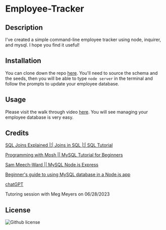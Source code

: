 # Employee-Tracker

## Description

I've created a simple command-line employee tracker using node, inquirer, and mysql. I hope you find it useful!

## Installation

You can clone down the repo [here](https://github.com/aimeedarling/Employee-Tracker). You'll need to source the schema and the seeds, then you will be able to type `node server` in the terminal and follow the prompts to update your employee database.

## Usage

Please visit the walk through video [here](https://drive.google.com/file/d/1y8NPbdxBDlLWZoRFOe4M4_LkXkknNcxI/view).
You will see managing your employee database is very easy. 

## Credits

[SQL Joins Explained |¦| Joins in SQL |¦| SQL Tutorial](https://www.youtube.com/watch?v=9yeOJ0ZMUYw&ab_channel=Socratica)

[Programming with Mosh || MySQL Tutorial for Beginners](https://www.youtube.com/watch?v=7S_tz1z_5bA&ab_channel=ProgrammingwithMosh)

[Sam Meech-Ward || MySQL Node.js Express](https://www.youtube.com/watch?v=Hej48pi_lOc&ab_channel=SamMeech-Ward)

[Beginner's guide to using MySQL database in a Node.js app](https://dev.to/lisahjung/beginner-s-guide-to-using-mysql-database-in-a-node-js-app-49li)

[chatGPT](chat.openai.com)

Tutoring session with Meg Meyers on 06/28/2023


## License

![Github license](https://img.shields.io/badge/license-MIT-pink.svg)
